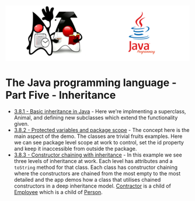 ![](/assets/javarepologo.png)

# The Java programming language - Part Five - Inheritance

- [3.8.1 - Basic inheritance in Java](/src/com/irisida/lang/part03/chapter08/inheritance/basicinheritance) - Here we're implmenting a superclass, Animal, and defining new subclasses which extend the functionality given.
- [3.8.2 - Protected variables and package scope](/src/com/irisida/lang/part03/chapter08/inheritance/useprotected/application/App.java) - The concept here is the main aspect of the demo. The classes are trivial fruits examples. Here we can see package level scope at work to control, set the id property and keep it inaccessible from outside the package.
- [3.8.3 - Constructor chaining with inheritance](/src/com/irisida/lang/part03/chapter08/inheritance/constructorchain/App.java) - In this example we see three levels of inheritance at work. Each level has attributes and a `toString` method for that class. Each class has constructor chaining where the constructors are chained from the most empty to the most detailed and the app demos how a class that utilises chained constructors in a deep inheritance model. [Contractor](/src/com/irisida/lang/part03/chapter08/inheritance/constructorchain/Contractor.java) is a child of [Employee](/src/com/irisida/lang/part03/chapter08/inheritance/constructorchain/Employee.java) which is a child of [Person](/src/com/irisida/lang/part03/chapter08/inheritance/constructorchain/Person.java).